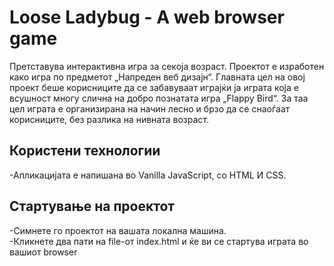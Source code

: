 <h1>Loose Ladybug - A web browser game</h1>
<p>Претставува интерактивна игра за секоја возраст. Проектот е изработен како игра по предметот „Напреден веб дизајн“. Главната цел на овој проект беше корисниците да се забавуваат играјќи ја играта која е всушност многу слична на добро познатата игра „Flappy Bird“. За таа цел играта е организирана на начин лесно и брзо да се снаоѓаат корисниците, без разлика на нивната возраст.</p>

<h2>Користени технологии</h2> 
-Апликацијата е напишана во Vanilla JavaScript, со HTML И CSS. 

<h2>Стартување на проектот</h2>
-Симнете го проектот на вашата локална машина.</br>
-Кликнете два пати на file-от index.html и ќе ви се стартува играта во вашиот browser</br>




